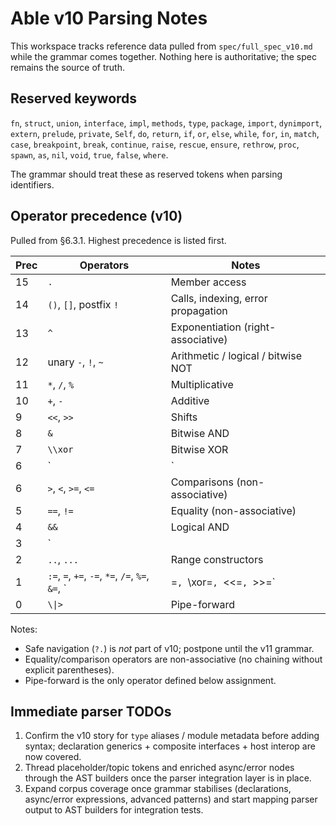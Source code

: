 # Able v10 Parsing Notes

This workspace tracks reference data pulled from `spec/full_spec_v10.md` while
the grammar comes together. Nothing here is authoritative; the spec remains the
source of truth.

## Reserved keywords

`fn`, `struct`, `union`, `interface`, `impl`, `methods`, `type`, `package`,
`import`, `dynimport`, `extern`, `prelude`, `private`, `Self`, `do`, `return`,
`if`, `or`, `else`, `while`, `for`, `in`, `match`, `case`, `breakpoint`,
`break`, `continue`, `raise`, `rescue`, `ensure`, `rethrow`, `proc`, `spawn`,
`as`, `nil`, `void`, `true`, `false`, `where`.

The grammar should treat these as reserved tokens when parsing identifiers.

## Operator precedence (v10)

Pulled from §6.3.1. Highest precedence is listed first.

| Prec | Operators                                                                 | Notes                                |
|------|---------------------------------------------------------------------------|--------------------------------------|
| 15   | `.`                                                                        | Member access                        |
| 14   | `()`, `[]`, postfix `!`                                                   | Calls, indexing, error propagation   |
| 13   | `^`                                                                        | Exponentiation (right-associative)   |
| 12   | unary `-`, `!`, `~`                                                       | Arithmetic / logical / bitwise NOT   |
| 11   | `*`, `/`, `%`                                                             | Multiplicative                       |
| 10   | `+`, `-`                                                                  | Additive                             |
| 9    | `<<`, `>>`                                                                | Shifts                               |
| 8    | `&`                                                                       | Bitwise AND                          |
| 7    | `\\xor`                                                                   | Bitwise XOR                          |
| 6    | `|`                                                                       | Bitwise OR                           |
| 6    | `>`, `<`, `>=`, `<=`                                                      | Comparisons (non-associative)        |
| 5    | `==`, `!=`                                                                | Equality (non-associative)           |
| 4    | `&&`                                                                      | Logical AND                          |
| 3    | `||`                                                                      | Logical OR                           |
| 2    | `..`, `...`                                                               | Range constructors                   |
| 1    | `:=`, `=`, `+=`, `-=`, `*=`, `/=`, `%=`, `&=`, `|=`, `\\xor=`, `<<=`, `>>=` | Assignment family (right-assoc)      |
| 0    | `\\|>`                                                                    | Pipe-forward                          |

Notes:
- Safe navigation (`?.`) is *not* part of v10; postpone until the v11 grammar.
- Equality/comparison operators are non-associative (no chaining without
  explicit parentheses).
- Pipe-forward is the only operator defined below assignment.

## Immediate parser TODOs

1. Confirm the v10 story for `type` aliases / module metadata before adding
   syntax; declaration generics + composite interfaces + host interop are now
   covered.
2. Thread placeholder/topic tokens and enriched async/error nodes through the
   AST builders once the parser integration layer is in place.
3. Expand corpus coverage once grammar stabilises (declarations, async/error
   expressions, advanced patterns) and start mapping parser output to AST
   builders for integration tests.
